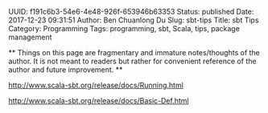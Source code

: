 UUID: f191c6b3-54e6-4e48-926f-653946b63353
Status: published
Date: 2017-12-23 09:31:51
Author: Ben Chuanlong Du
Slug: sbt-tips
Title: sbt Tips
Category: Programming
Tags: programming, sbt, Scala, tips, package management

**
Things on this page are
fragmentary and immature notes/thoughts of the author.
It is not meant to readers
but rather for convenient reference of the author and future improvement.
**


http://www.scala-sbt.org/release/docs/Running.html

http://www.scala-sbt.org/release/docs/Basic-Def.html





